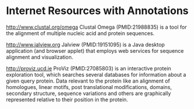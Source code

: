 # Internet Resources with Annotations

http://www.clustal.org/omega
Clustal Omega (PMID:21988835) is a tool for the alignment of multiple nucleic acid and protein sequences.

http://www.jalview.org
Jalview (PMID:19151095) is a Java desktop application (and browser applet) that
employs web services for sequence alignment and visualization.

http://proviz.ucd.ie
ProViz (PMID:27085803)
is an interactive protein exploration tool, which searches several databases for
information about a given query protein. Data relevant to the protein like an
alignment of homologues, linear motifs, post translational modifications,
domains, secondary structure, sequence variations and others are graphically
represented relative to their position in the protein.
